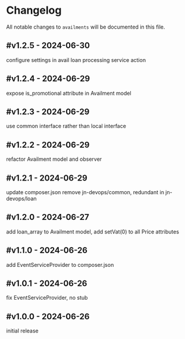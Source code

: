 # Changelog

All notable changes to `availments` will be documented in this file.

## #v1.2.5 - 2024-06-30

configure settings in avail loan processing service action

## #v1.2.4 - 2024-06-29

expose is_promotional attribute in Availment model

## #v1.2.3 - 2024-06-29

use common interface rather than local interface

## #v1.2.2 - 2024-06-29

refactor Availment model and observer

## #v1.2.1 - 2024-06-29

update composer.json remove jn-devops/common, redundant in jn-devops/loan

## #v1.2.0 - 2024-06-27

add loan_array to Availment model, add setVat(0) to all Price attributes

## #v1.1.0 - 2024-06-26

add EventServiceProvider to composer.json

## #v1.0.1 - 2024-06-26

fix EventServiceProvider, no stub

## #v1.0.0 - 2024-06-26

initial release
